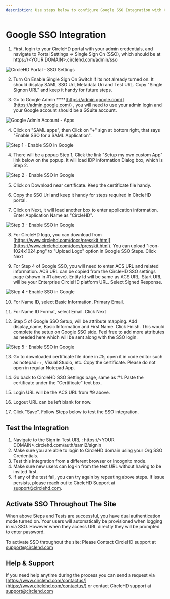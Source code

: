 ```yaml
---
description: Use steps below to configure Google SSO Integration with CircleHD Portal
---
```


# Google SSO Integration

1. First, login to your CircleHD portal with your admin credentials, and navigate to Portal Settings =&gt; Single Sign On \(SSO\), which should be at https://&lt;YOUR DOMAIN&gt;.circlehd.com/admin/sso 

![CircleHD Portal - SSO Settings](../.gitbook/assets/image%20%2825%29.png)

2. Turn On Enable Single Sign On Switch if its not already turned on. It should display SAML SSO Url, Metadata Uri and Test URL. Copy "Single Signon URL" and keep it handy for future steps.

3. Go to Google Admin ****[https://admin.google.com/](https://admin.google.com/) , you will need to use your admin login and your Google account should be a GSuite account. 

![Google Admin Account - Apps](../.gitbook/assets/image%20%286%29.png)

4. Click on "SAML apps", then Click on "+" sign at bottom right, that says "Enable SSO for a SAML Application".

![Step 1 - Enable SSO in Google](../.gitbook/assets/image%20%2827%29.png)

4. There will be a popup Step 1, Click the link "Setup my own custom App" link below on the popup. It will load IDP information Dialog box, which is Step 2.

![Step 2 - Enable SSO in Google](../.gitbook/assets/image%20%2824%29.png)

5. Click on Download near certificate. Keep the certificate file handy.

6. Copy the SSO Url and keep it handy for steps required in CircleHD portal.

7. Click on Next, it will load another box to enter application information. Enter Application Name as "CircleHD".

![Step 3 - Enable SSO in Google](../.gitbook/assets/image%20%2822%29.png)

8. For CircleHD logo, you can download from [https://www.circlehd.com/docs/presskit.html](https://www.circlehd.com/docs/presskit.html). You can upload "icon-1024x1024.png" to "Upload Logo" option in Google SSO Steps. Click Next 

 9. For Step 4 of Google SSO, you will need to enter ACS URL and related information. ACS URL can be copied from the CircleHD SSO settings page \(shown in \#1 above\). Entity Id will be same as ACS URL. Start URL will be your Enterprise CircleHD platform URL. Select Signed Response. 



![Step 4 - Enable SSO in Google](../.gitbook/assets/image%20%2830%29.png)

10. For Name ID, select Basic Information, Primary Email. 

11. For Name ID Format, select Email. Click Next

12. Step 5 of Google SSO Setup, will be attribute mapping. Add display\_name, Basic Information and First Name. Click Finish. This would complete the setup on Google SSO side. Feel free to add more attributes as needed here which will be sent along with the SSO login.

![Step 5 - Enable SSO in Google](../.gitbook/assets/image%20%2817%29.png)

13. Go to downloaded certificate file done in \#5, open it in code editor such as notepad++, Visual Studio, etc. Copy the certificate. Please do not open in regular Notepad App.

14. Go back to CircleHD SSO Settings page, same as \#1. Paste the certificate under the "Certificate" text box.

15. Login URL will be the ACS URL from \#9 above.

16. Logout URL can be left blank for now.

17. Click "Save". Follow Steps below to test the SSO integration.

## Test the Integration

1. Navigate to the Sign in Test URL : https://&lt;YOUR DOMAIN&gt;.circlehd.com/auth/saml2/signin
2. Make sure you are able to login to CircleHD domain using your Org SSO Credentials.
3. Test this integration from a different browser or Incognito mode.
4. Make sure new users can log-in from the test URL without having to be invited first.
5. If any of the test fail, you can try again by repeating above steps. If issue persists, please reach out to CircleHD Support at support@circlehd.com.

## Activate SSO Throughout The Site

When above Steps and Tests are successful, you have dual authentication mode turned on. Your users will automatically be provisioned when logging in via SSO. However when they access URL directly they will be prompted to enter password.

To activate SSO throughout the site: Please Contact CircleHD support at support@circlehd.com

## Help & Support

If you need help anytime during the process you can send a request via [https://www.circlehd.com/contactus/](https://www.circlehd.com/contactus/) or contact CircleHD support at support@circlehd.com

